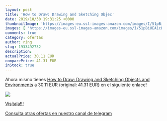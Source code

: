 ```yaml
---
layout: post
title: 'How to Draw: Drawing and Sketching Objec'
date: 2019/10/30 19:31:25 +0000
thumbnailImage: 'https://images-eu.ssl-images-amazon.com/images/I/51pBiUEA1cL._SL200_.jpg'
images: [ 'https://images-eu.ssl-images-amazon.com/images/I/51pBiUEA1cL._SL200_.jpg' ]
comments: true
category: ofertas
author: ring
slug: 1933492732
description:
actualPrice: 30.11 EUR
comparePrice: 41.31 EUR
inStock: true
---
```


Ahora mismo tienes [How to Draw: Drawing and Sketching Objects and Environments](https://www.amazon.com/dp/1933492732/?tag=redken08-20) a 30.11 EUR (original: 41.31 EUR) en el siguiente enlace!

[![](https://images-eu.ssl-images-amazon.com/images/I/51pBiUEA1cL._SL200_.jpg)](https://www.amazon.com/dp/1933492732/?tag=redken08-20)

[Visítala!!!](https://www.amazon.com/dp/1933492732/?tag=redken08-20)

[Consulta otras ofertas en nuestro canal de telegram](https://t.me/s/ofertas25)

